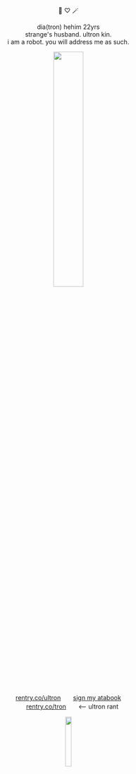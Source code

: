 <p align="center">
🤖 ♡ 🪄
  <p align="center">
    dia(tron) hehim 22yrs<br>
    strange's husband. ultron kin.<br>
    i am a robot. you will address me as such.
      </p>
<p align="center">
<img width="37%" src="https://file.garden/Z0ycTKooXlCeCaIt/Other/ME"">
  </p>
<p align="center">
<a href="https://rentry.co/ultron" rel="nofollow">rentry.co/ultron&ZeroWidthSpace;</a>　　<a href="https://strange.atabook.org" rel="nofollow">sign my atabook</a>　　　<br>　
  <a href="https://rentry.co/tron" rel="nofollow">rentry.co/tron&ZeroWidthSpace;</a>　　<-- ultron rant
</p>
<p align="center">
<img width="17%" src="https://file.garden/Z0ycTKooXlCeCaIt/Other/UltronStrange"">
  </p>
